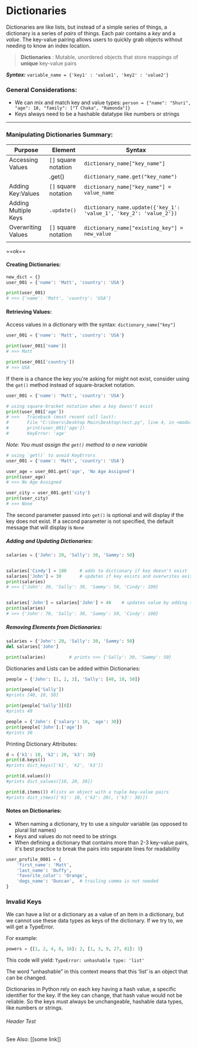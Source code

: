 # Dictionaries

Dictionaries are like lists, but instead of a simple series of things, a dictionary is a series of *pairs* of things.
Each pair contains a *key* and a *value*. The key-value pairing allows users to quickly grab objects without needing to know an index location.

> **Dictionaries** : Mutable, unordered objects that store mappings of **unique** key-value pairs


***Syntax:***
`variable_name = {'key1' : 'value1', 'key2' : 'value2'}`

### General Considerations:
- We can mix and match key and value types:
		`person = {"name": "Shuri", "age": 18, "family": ["T Chaka", "Ramonda"]}`
- Keys always need to be a hashable datatype like numbers or strings
---

### Manipulating Dictionaries Summary:
| Purpose              | Element              | Syntax                                                             |
| -------------------- | -------------------- | ------------------------------------------------------------------ |
| Accessing Values     | `[]` square notation | `dictionary_name["key_name"]`                                      | 
|                      | .get()               | `dictionary_name.get("key_name")`                                  |
| Adding Key:Values    | `[]` square notation | `dictionary_name["key_name"] = value_name`                         |
| Adding Multiple Keys | `.update()`          | `dictionary_name.update({'key_1': 'value_1', 'key_2': 'value_2'})` |
| Overwriting Values   | `[]` square notation | `dictionary_name["existing_key"] = new_value`                      |
|                      |                      |                                                                    |
 
 
 ==ok==
 #### Creating Dictionaries:
 ```py
new_dict = {}
user_001 = {'name': 'Matt', 'country': 'USA'}

print(user_001)
# >>> {'name': 'Matt', 'country': 'USA'}
```
 
 #### Retrieving Values:
 Access values in a dictionary with the syntax: 	`dictionary_name["key"]`
```py
user_001 = {'name': 'Matt', 'country': 'USA'}

print(user_001['name'])
# >>> Matt

print(user_001['country'])
# >>> USA
```

If there is a chance the key you're asking for might not exist, consider using the `get()` method instead of square-bracket notation.
```py
user_001 = {'name': 'Matt', 'country': 'USA'}

# using square-bracket notation when a key doesn't exist
print(user_001['age'])
# >>> 	Traceback (most recent call last):
#  		File "C:\Users\Desktop Main\Desktop\test.py", line 4, in <module>
#    	print(user_001['age'])
#		KeyError: 'age'
```

*Note: You must assign the `get()` method to a new variable*
```py
# using `get()` to avoid KeyErrors
user_001 = {'name': 'Matt', 'country': 'USA'}

user_age = user_001.get('age', 'No Age Assigned')
print(user_age)
# >>> No Age Assigned

user_city = user_001.get('city')
print(user_city)
# >>> None

```

The second parameter passed into `get()` is optional and will display if the key does not exist.
If a second parameter is not specified, the default message that will display is `None`



##### Adding and Updating Dictionaries:
```py
salaries = {'John': 20, 'Sally': 30, 'Sammy': 50}


salaries['Cindy'] = 100 	# adds to dictionary if key doesn't exist
salaries['John'] = 30		# updates if key exists and overwrites existing key
print(salaries)
# >>> {'John': 30, 'Sally': 30, 'Sammy': 50, 'Cindy': 100}


salaries['John'] = salaries['John'] + 40	# updates value by adding to existing value
print(salaries)
# >>> {'John': 70, 'Sally': 30, 'Sammy': 50, 'Cindy': 100}
```

##### Removing Elements from Dictionaries:
```py
salaries = {'John': 20, 'Sally': 30, 'Sammy': 50}
del salaries['John']

print(salaries)			# prints >>> {'Sally': 30, 'Sammy': 50}
```


Dictionaries and Lists can be added within Dictionaries:
```py
people = {'John': [1, 2, 3], 'Sally': [40, 10, 50]}

print(people['Sally'])
#prints [40, 10, 50]

print(people['Sally'][0])
#prints 40

people = {'John': {'salary': 10, 'age': 30}}
print(people['John'];['age'])
#prints 30
```

Printing Dictionary Attributes:
```py
d = {'k1': 10, 'k2': 20, 'k3': 30}
print(d.keys())
#prints dict_keys(['k1', 'k2', 'k3'])

print(d.values())
#prints dict_values([10, 20, 30])

print(d.items()) #lists an object with a tuple key-value pairs
#prints dict_itmes(['k1': 10, ('k2': 20), ('k3': 30)])
```

#### Notes on Dictionaries:
- When naming  a dictionary, try to use a *singular*  variable (as opposed to plural list names)
- Keys and values do not need to be strings
- When defining a dictionary that contains more than 2-3 key-value pairs, it's best practice to break the pairs into separate lines for readability

```py
user_profile_0001 = {
	'first_name': 'Matt',
	'last_name': 'Duffy',
	'favorite_color': 'Orange',
	'dogs_name': 'Duncan',	# trailing comma is not needed
}
```

### Invalid Keys

We can have a list or a dictionary as a value of an item in a dictionary, but we cannot use these data types as keys of the dictionary. If we try to, we will get a TypeError.

For example:
```py
powers = {[1, 2, 4, 8, 16]: 2, [1, 3, 9, 27, 81]: 3}
```

This code will yield:
`TypeError: unhashable type: 'list'`

The word “unhashable” in this context means that this ‘list’ is an object that can be changed.

Dictionaries in Python rely on each key having a hash value, a specific identifier for the key. 
If the key can change, that hash value would not be reliable. 
So the keys must always be unchangeable, hashable data types, like numbers or strings.

###### Header Test
See Also: [[some link]]